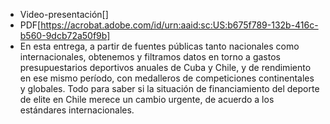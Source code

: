 * Video-presentación[]
* PDF[https://acrobat.adobe.com/id/urn:aaid:sc:US:b675f789-132b-416c-b560-9dcb72a50f9b]
* En esta entrega, a partir de fuentes públicas tanto nacionales como internacionales, obtenemos y filtramos datos en torno a gastos presupuestarios deportivos anuales de Cuba y Chile, y de rendimiento en ese mismo período, con  medalleros de competiciones continentales y globales. Todo para saber si la situación de financiamiento del deporte de elite en Chile merece un cambio urgente, de acuerdo a los estándares internacionales.